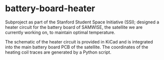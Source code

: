 # battery-board-heater
Subproject as part of the Stanford Student Space Initiative (SSI); designed a heater circuit for the battery board of SAMWISE, the satellite we are currently working on, to maintain optimal temperature.

The schematic of the heater circuit is provided in KiCad and is integrated into the main battery board PCB of the satellite. The coordinates of the heating coil traces are generated by a Python script. 
